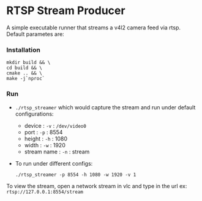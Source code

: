# RTSP Stream Producer
A simple executable runner that streams a v4l2 camera feed via rtsp. Default parametes are:

### Installation
```
mkdir build && \
cd build && \
cmake .. && \
make -j`nproc`
```

### Run

* `./rtsp_streamer` which would capture the stream and run under default configurations:
    
    * device : `-v` : `/dev/video0`
    * port : `-p` : 8554
    * height : `-h` : 1080
    * width : `-w` : 1920
    * stream name : `-n` : stream
          
* To run under different configs:
    ```
    ./rtsp_streamer -p 8554 -h 1080 -w 1920 -v 1
    ```

To view the stream, open a network stream in vlc and type in the url ex: `rtsp://127.0.0.1:8554/stream`
